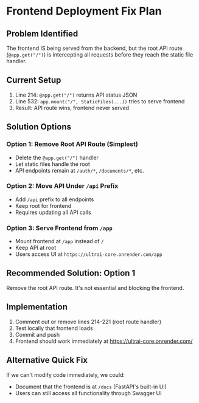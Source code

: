 # Frontend Deployment Fix Plan

## Problem Identified

The frontend IS being served from the backend, but the root API route (`@app.get("/")`) is intercepting all requests before they reach the static file handler.

## Current Setup

1. Line 214: `@app.get("/")` returns API status JSON
2. Line 532: `app.mount("/", StaticFiles(...))` tries to serve frontend
3. Result: API route wins, frontend never served

## Solution Options

### Option 1: Remove Root API Route (Simplest)
- Delete the `@app.get("/")` handler
- Let static files handle the root
- API endpoints remain at `/auth/*`, `/documents/*`, etc.

### Option 2: Move API Under `/api` Prefix
- Add `/api` prefix to all endpoints
- Keep root for frontend
- Requires updating all API calls

### Option 3: Serve Frontend from `/app`
- Mount frontend at `/app` instead of `/`
- Keep API at root
- Users access UI at `https://ultrai-core.onrender.com/app`

## Recommended Solution: Option 1

Remove the root API route. It's not essential and blocking the frontend.

## Implementation

1. Comment out or remove lines 214-221 (root route handler)
2. Test locally that frontend loads
3. Commit and push
4. Frontend should work immediately at https://ultrai-core.onrender.com/

## Alternative Quick Fix

If we can't modify code immediately, we could:
- Document that the frontend is at `/docs` (FastAPI's built-in UI)
- Users can still access all functionality through Swagger UI
